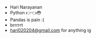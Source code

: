 - Hari Narayanan 
- Python 👉👈😳
- Pandas is pain :(
- brrrrrt
- hari020204@gmail.com for anything ig

<!---
hari020204/hari020204 is a ✨ special ✨ repository because its `README.md` (this file) appears on your GitHub profile.
You can click the Preview link to take a look at your changes.
--->
